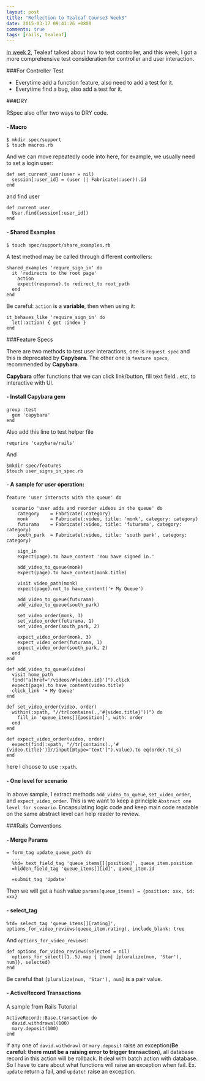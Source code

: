 ```yaml
---
layout: post
title: "Reflection to Tealeaf Course3 Week3"
date: 2015-03-17 09:41:26 +0800
comments: true
tags: [rails, tealeaf]
---
```


[In week 2](http://www.tomohung.com/blog/2015/03/11/reflection-to-tealeaf-course3-week2/), Tealeaf talked about how to test controller, and this week, I got a more comprehensive test consideration for controller and user interaction.

###For Controller Test

- Everytime add a function feature, also need to add a test for it.
- Everytime find a bug, also add a test for it.

###DRY

RSpec also offer two ways to DRY code.

#### - Macro

```
$ mkdir spec/support
$ touch macros.rb
```

And we can move repeatedly code into here, for example, we usually need to set a login user:

```
def set_current_user(user = nil)
  session[:user_id] = (user || Fabricate(:user)).id
end
```

and find user

```
def current_user
  User.find(session[:user_id])
end
```

#### - Shared Examples

```
$ touch spec/support/share_examples.rb
```

A test method may be called through different controllers:

```
shared_examples 'requre_sign_in' do
  it 'redirects to the root page'
    action
    expect(response).to redirect_to root_path
  end
end
```

Be careful: `action` is a **variable**, then when using it:

```
it_behaves_like 'require_sign_in' do
  let(:action) { get :index }
end
```

###Feature Specs

There are two methods to test user interactions, one is `request spec` and this is deprecated by **Capybara**. The other one is `feature specs`, recommended by **Capybara**.

**Capybara** offer functions that we can click link/button, fill text field...etc, to interactive with UI.

#### - Install Capybara gem

```
group :test
  gem 'capybara'
end
```

Also add this line to test helper file

```
requrire 'capybara/rails'
```

And

```
$mkdir spec/features
$touch user_signs_in_spec.rb
```

#### - A sample for user operation:

```
feature 'user interacts with the queue' do 

  scenario 'user adds and reorder videos in the queue' do
    category    = Fabricate(:category)
    monk        = Fabricate(:video, title: 'monk', category: category)
    futurama    = Fabricate(:video, title: 'futurama', category: category)
    south_park  = Fabricate(:video, title: 'south park', category: category)

    sign_in
    expect(page).to have_content 'You have signed in.'

    add_video_to_queue(monk)
    expect(page).to have_content(monk.title)

    visit video_path(monk)
    expect(page).not_to have_content('+ My Queue')

    add_video_to_queue(futurama)
    add_video_to_queue(south_park)

    set_video_order(monk, 3)
    set_video_order(futurama, 1)
    set_video_order(south_park, 2)

    expect_video_order(monk, 3)
    expect_video_order(futurama, 1)
    expect_video_order(south_park, 2)
  end
end

def add_video_to_queue(video)
  visit home_path
  find("a[href='/videos/#{video.id}']").click
  expect(page).to have_content(video.title)
  click_link '+ My Queue'
end

def set_video_order(video, order)
  within(:xpath, "//tr[contains(.,'#{video.title}')]") do
    fill_in 'queue_items[][position]', with: order
  end
end

def expect_video_order(video, order)
  expect(find(:xpath, "//tr[contains(.,'#{video.title}')]//input[@type='text']").value).to eq(order.to_s)
end

```

here I choose to use `:xpath`.

#### - One level for scenario

In above sample, I extract methods `add_video_to_queue`, `set_video_order`, and `expect_video_order`. This is we want to keep a principle `Abstract one level for scenario`. Encapsulating logic code and keep main code readable on the same abstract level can help reader to review.


###Rails Conventions

#### - Merge Params

```
= form_tag update_queue_path do
  ...
  %td= text_field_tag 'queue_items[][position]', queue_item.position
  =hidden_field_tag 'queue_items[][id]', queue_item.id

  =submit_tag 'Update'
```

Then we will get a hash value `params[queue_items] = {position: xxx, id: xxx}`


#### - select_tag

```
%td= select_tag 'queue_items[][rating]', options_for_video_reviews(queue_item.rating), include_blank: true
```

And `options_for_video_reviews`:

```
def options_for_video_reviews(selected = nil)
  options_for_select((1..5).map { |num| [pluralize(num, 'Star'), num]}, selected)
end
```

Be careful that `[pluralize(num, 'Star'), num]` is a pair value.


#### - ActiveRecord Transactions

A sample from Rails Tutorial

```
ActiveRecord::Base.transaction do
  david.withdrawal(100)
  mary.deposit(100)
end
```

If any one of `david.withdrawl` or `mary.deposit` raise an exception(**Be careful: there must be a raising error to trigger transaction**), all database record in this action will be rollback. It deal with batch action with database. So I have to care about what functions will raise an exception when fail. Ex. `update` return a fail, and `update!` raise an exception.
